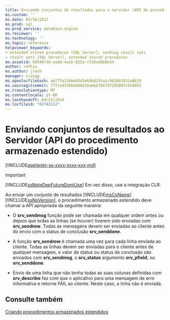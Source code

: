 ```yaml
---
title: Enviando conjuntos de resultados para o servidor (API de procedimento armazenado estendido) | Microsoft Docs
ms.custom: ''
ms.date: 03/16/2017
ms.prod: sql
ms.prod_service: database-engine
ms.reviewer: ''
ms.technology: ''
ms.topic: reference
helpviewer_keywords:
- extended stored procedures [SQL Server], sending result sets
- result sets [SQL Server], extended stored procedures
ms.assetid: 9d54673d-ea9d-4ac6-825a-f216ad8b0e34
author: rothja
ms.author: jroth
manager: craigg
ms.openlocfilehash: ab77fa15bb4d3d1e68b8335a1c9026b1831a8619
ms.sourcegitcommit: f7fced330b64d6616aeb8766747295807c92dd41
ms.translationtype: MT
ms.contentlocale: pt-BR
ms.lasthandoff: 04/23/2019
ms.locfileid: "62742112"
---
```

# <a name="sending-result-sets-to-the-server-extended-stored-procedure-api"></a>Enviando conjuntos de resultados ao Servidor (API do procedimento armazenado estendido)
[!INCLUDE[appliesto-ss-xxxx-xxxx-xxx-md](../../includes/appliesto-ss-xxxx-xxxx-xxx-md.md)]
    
> [!IMPORTANT]  
>  [!INCLUDE[ssNoteDepFutureDontUse](../../includes/ssnotedepfuturedontuse-md.md)] Em vez disso, use a integração CLR.  
  
 Ao enviar um conjunto de resultados [!INCLUDE[msCoName](../../includes/msconame-md.md)] [!INCLUDE[ssNoVersion](../../includes/ssnoversion-md.md)], o procedimento armazenado estendido deve chamar a API apropriada da seguinte maneira:  
  
-   O **srv_sendmsg** função pode ser chamada em qualquer ordem antes ou depois que todas as linhas (se houver) tiverem sido enviadas com **srv_sendrow**. Todas as mensagens devem ser enviadas ao cliente antes do envio com o status de conclusão **srv_senddone**.  
  
-   A função **srv_sendrow** é chamada uma vez para cada linha enviada ao cliente. Todas as linhas devem ser enviadas para o cliente antes de qualquer mensagem, o valor de status ou status de conclusão são enviados com **srv_sendmsg**, o **srv_status** argumento **srv_pfield**, ou **srv_senddone**.  
  
-   Envio de uma linha que não tenha todas as suas colunas definidas com **srv_describe** faz com que o aplicativo para uma mensagem de erro informativa e retorne FAIL ao cliente. Neste caso, a linha não é enviada.  
  
## <a name="see-also"></a>Consulte também  
 [Criando procedimentos armazenados estendidos](../../relational-databases/extended-stored-procedures-programming/creating-extended-stored-procedures.md)  
  
  

